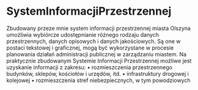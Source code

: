 # SystemInformacjiPrzestrzennej <br />
Zbudowany przeze mnie system informacji przestrzennej miasta Olszyna umożliwia wybiórcze udostępnianie różnego rodzaju danych przestrzennych, danych opisowych i danych jakościowych. Są one w postaci tekstowej i graficznej, mogą być wykorzystane w procesie planowania działań administracji publicznej w zarządzaniu miastem. 
Na praktycznie zbudowanym Systemie Informacji Przestrzennej możliwe jest uzyskanie informacji z zakresu:
•	rozmieszczenia przestrzennego budynków, sklepów, kościołów i urzędów, itd.
•	infrastruktury drogowej i kolejowej
•	rozmieszczenia stref niebezpiecznych, w tym powodziowych
